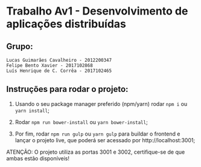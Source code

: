 # Trabalho Av1 - Desenvolvimento de aplicações distribuídas

## Grupo:
    Lucas Guimarães Cavalheiro - 2012200347
    Felipe Bento Xavier - 2017102868
    Luís Henrique de C. Corrêa - 2017102465

## Instruções para rodar o projeto:

1. Usando o seu package manager preferido (npm/yarn) rodar `npm i` ou `yarn install`;

2. Rodar `npm run bower-install` ou `yarn bower-install`;

3. Por fim, rodar `npm run gulp` ou `yarn gulp` para buildar o frontend e lançar o projeto live, que poderá ser acessado por http://localhost:3001;

ATENÇÃO: O projeto utiliza as portas 3001 e 3002, certifique-se de que ambas estão disponíveis!